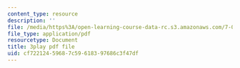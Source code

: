 ```yaml
---
content_type: resource
description: ''
file: /media/https%3A/open-learning-course-data-rc.s3.amazonaws.com/7-016-introductory-biology-fall-2018/cf72212459687c59618397686c3f47df_apP5SWitnyw.pdf
file_type: application/pdf
resourcetype: Document
title: 3play pdf file
uid: cf722124-5968-7c59-6183-97686c3f47df
---
```


